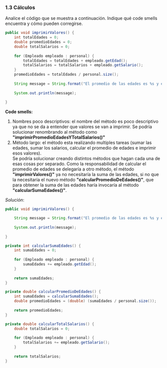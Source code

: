 ### 1.3 Cálculos 
Analice el código que se muestra a continuación. Indique qué code smells encuentra y cómo pueden corregirse.						

```java
public void imprimirValores() {
	int totalEdades = 0;
	double promedioEdades = 0;
	double totalSalarios = 0;
	
	for (Empleado empleado : personal) {
		totalEdades = totalEdades + empleado.getEdad();
		totalSalarios = totalSalarios + empleado.getSalario();
	}
	promedioEdades = totalEdades / personal.size();
		
	String message = String.format("El promedio de las edades es %s y el total de salarios es %s", promedioEdades, totalSalarios);
	
	System.out.println(message);
			
}
```

**Code smells:**
   1. Nombres poco descriptivos: el nombre del método es poco descriptivo ya que no se da a entender que valores se van a imprimir. Se podría solucionar renombrando al método como **"imprimirPromedioEdadesYTotalSalarios()"**
   2. Método largo: el método esta realizando multiples tareas (sumar las edades, sumar los salarios, calcular el promedio de edades e imprimir esos valores).  
   Se podría solucionar creando distintos métodos que hagan cada una de esas cosas por separado. Como la responsabilidad de calcular el promedio de edades se delegaría a otro método, el método **"imprimirValores()"** ya no necesitaría la suma de las edades, si no que la necesitaría el nuevo método **"calcularPromedioDeEdades()"**, que para obtener la suma de las edades haría invocaría al método **"calcularSumaEdades()"**.

*Solución*:

```java
public void imprimirValores() {

	String message = String.format("El promedio de las edades es %s y el total de salarios es %s", calcularPromedioDeEdades(), calcularTotalSalarios());
	
	System.out.println(message);
			
}

private int calcularSumaEdades() {
	int sumaEdades = 0;
	
	for (Empleado empleado : personal) {
		sumaEdades += empleado.getEdad();
	}
	
	return sumaEdades;
}

private double calcularPromedioDeEdades() {
	int sumaEdades = calcularSumaEdades();
	double promedioEdades = (double) (sumaEdades / personal.size());
	
	return promedioEdades;
}

private double calcularTotalSalarios() {
	double totalSalarios = 0;
	
	for (Empleado empleado : personal) {
		totalSalarios += empleado.getSalario();
	}
	
	return totalSalarios;
}
```